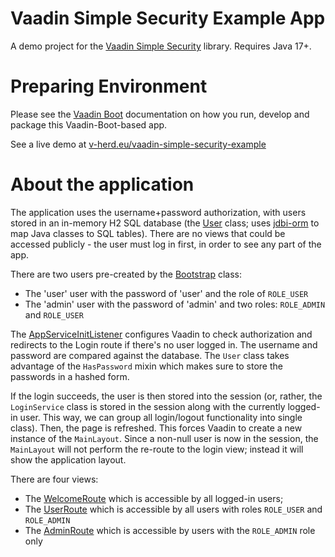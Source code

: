 # Vaadin Simple Security Example App

A demo project for the [Vaadin Simple Security](https://github.com/mvysny/vaadin-simple-security)
library. Requires Java 17+.

# Preparing Environment

Please see the [Vaadin Boot](https://github.com/mvysny/vaadin-boot#preparing-environment) documentation
on how you run, develop and package this Vaadin-Boot-based app.

See a live demo at [v-herd.eu/vaadin-simple-security-example](https://v-herd.eu/vaadin-simple-security-example)

# About the application

The application uses the username+password authorization, with users stored in an in-memory H2 SQL database
(the [User](src/main/java/com/example/security/security/User.java) class;
uses [jdbi-orm](https://gitlab.com/mvysny/jdbi-orm) to map Java classes to SQL tables). There are no
views that could be accessed publicly - the user must log in first, in order to see any part of the app.

There are two users pre-created by the [Bootstrap](src/main/java/com/example/security/Bootstrap.java) class:

* The 'user' user with the password of 'user' and the role of `ROLE_USER`
* The 'admin' user with the password of 'admin' and two roles: `ROLE_ADMIN` and `ROLE_USER`

The [AppServiceInitListener](src/main/java/com/example/security/ApplicationServiceInitListener.java) configures
Vaadin to check authorization and redirects to the Login route if there's no user logged in.
The username and password are compared against the database. The `User` class takes advantage
of the `HasPassword`
mixin which makes sure to store the passwords in a hashed form.

If the login succeeds, the user is then stored into the session (or, rather, the `LoginService` class
is stored in the session along with the currently logged-in user. This way, we can group all
login/logout functionality into single class). Then, the page is refreshed. This forces Vaadin
to create a new instance of the `MainLayout`. Since a non-null user is now in the session, the `MainLayout`
will not perform the re-route to the login view; instead it will show the application layout.

There are four views:

* The [WelcomeRoute](src/main/java/com/example/security/welcome/WelcomeRoute.java) which is accessible by all logged-in users;
* The [UserRoute](src/main/java/com/example/security/user/UserRoute.java) which is accessible by all users with roles `ROLE_USER` and `ROLE_ADMIN`
* The [AdminRoute](src/main/java/com/example/security/admin/AdminRoute.java) which is accessible by users with the `ROLE_ADMIN` role only
